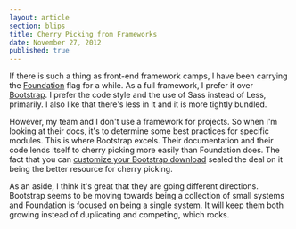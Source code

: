 ```yaml
---
layout: article
section: blips
title: Cherry Picking from Frameworks
date: November 27, 2012
published: true
---
```


If there is such a thing as front-end framework camps, I have been carrying the [Foundation](http://foundation.zurb.com) flag for a while. As a full framework, I prefer it over [Bootstrap](http://twitter.github.com/bootstrap). I prefer the code style and the use of Sass instead of Less, primarily. I also like that there's less in it and it is more tightly bundled.

However, my team and I don't use a framework for projects. So when I'm looking at their docs, it's to determine some best practices for specific modules. This is where Bootstrap excels. Their documentation and their code lends itself to cherry picking more easily than Foundation does. The fact that you can [customize your Bootstrap download](http://twitter.github.com/bootstrap/customize.html) sealed the deal on it being the better resource for cherry picking.

As an aside, I think it's great that they are going different directions. Bootstrap seems to be moving towards being a collection of small systems and Foundation is focused on being a single system. It will keep them both growing instead of duplicating and competing, which rocks.


